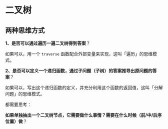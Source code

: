 # 二叉树



## 两种思维方式

**1、是否可以通过遍历一遍二叉树得到答案**？

如果可以，用一个 `traverse` 函数配合外部变量来实现，这叫「遍历」的思维模式。

**2、是否可以定义一个递归函数，通过子问题（子树）的答案推导出原问题的答案**？

如果可以，写出这个递归函数的定义，并充分利用这个函数的返回值，这叫「分解问题」的思维模式。



都需要思考：

**如果单独抽出一个二叉树节点，它需要做什么事情？需要在什么时候（前/中/后序位置）做**？